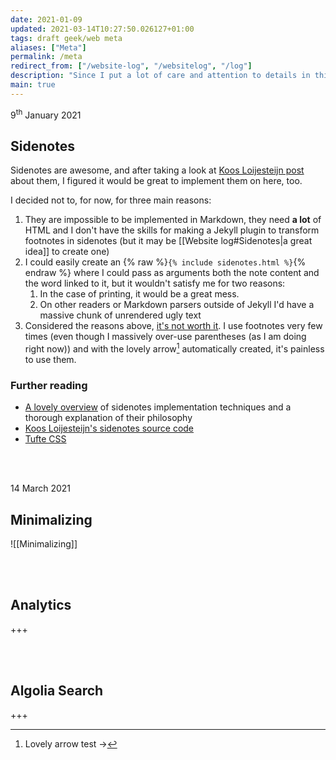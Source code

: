 ```yaml
---
date: 2021-01-09
updated: 2021-03-14T10:27:50.026127+01:00
tags: draft geek/web meta
aliases: ["Meta"]
permalink: /meta
redirect_from: ["/website-log", "/websitelog", "/log"]
description: "Since I put a lot of care and attention to details in this website (probably even too much) I figured out it's worth sharing my decisions about implementations and features in a log, so that the overall design philosophy of tommi.space is summarized in one place and I can keep track of my thoughts."
main: true
---
```

<p class="date">9<sup>th</sup> January 2021</p>

## Sidenotes

Sidenotes are awesome, and after taking a look at [Koos Loijesteijn post](https://www.kooslooijesteijn.net/blog/sidenotes-without-js "Sidenotes without JavaScript") about them, I figured it would be great to implement them on here, too.

I decided not to, for now, for three main reasons:
1. They are impossible to be implemented in Markdown, they need **a lot** of HTML and I don't have the skills for making a Jekyll plugin to transform footnotes in sidenotes (but it may be [[Website log#Sidenotes|a great idea]] to create one)
2. I could easily create an {% raw %}`{% include sidenotes.html %}`{% endraw %} where I could pass as arguments both the note content and the word linked to it, but it wouldn't satisfy me for two reasons:
	1. In the case of printing, it would be a great mess.
	2. On other readers or Markdown parsers outside of Jekyll I'd have a massive chunk of unrendered ugly text
3. Considered the reasons above, <u>it's not worth it</u>. I use footnotes very few times (even though I massively over-use parentheses (as I am doing right now)) and with the lovely arrow[^test] automatically created, it's painless to use them.

### Further reading

- [A lovely overview](https://www.gwern.net/Sidenotes "Sidenotes in Web Design") of sidenotes implementation techniques and a thorough explanation of their philosophy
- [Koos Loijesteijn's sidenotes source code](https://github.com/kslstn/sidenotes "kslstn's “Sidenotes” on GitHub")
- [Tufte CSS](https://edwardtufte.github.io/tufte-css/ "Tufte CSS")

<br>
<br>

<p class="date">14 March 2021</p>

## Minimalizing

![[Minimalizing]]

<br>
<br>

## Analytics

+++

<br>
<br>

## Algolia Search

+++

[^test]: Lovely arrow test ->